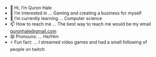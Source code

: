 - 👋 Hi, I’m Quron Hale
- 👀 I’m interested in ... Gaming and creating a business for myself  
- 🌱 I’m currently learning ... Computer science  
- 📫 How to reach me ... The best way to reach me would be my email quronhale@gmail.com 
- 😄 Pronouns: ... He/Him  
- ⚡ Fun fact: ... I streamed video games and had a small following of people on twitch

<!---
Qurohale/Qurohale is a ✨ special ✨ repository because its `README.md` (this file) appears on your GitHub profile.
You can click the Preview link to take a look at your changes.
--->
